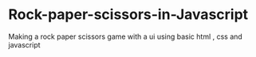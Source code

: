 # Rock-paper-scissors-in-Javascript
Making a rock paper scissors game with a ui using basic html , css and javascript
